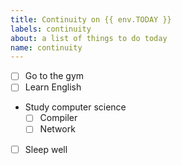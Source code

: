 ```yaml
---
title: Continuity on {{ env.TODAY }}
labels: continuity
about: a list of things to do today
name: continuity
---
```


- [ ] Go to the gym
- [ ] Learn English
- Study computer science
  - [ ] Compiler
  - [ ] Network
- [ ] Sleep well
